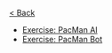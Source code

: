 [< Back](../README.md)

* [Exercise: PacMan AI](pacman_ai/README.md)
* [Exercise: PacMan Bot](pacman_bot/README.md)

